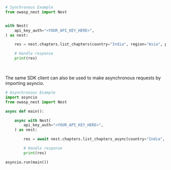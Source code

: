 <!-- Start SDK Example Usage [usage] -->
```python
# Synchronous Example
from owasp_nest import Nest


with Nest(
    api_key_auth="<YOUR_API_KEY_HERE>",
) as nest:

    res = nest.chapters.list_chapters(country="India", region="Asia", page=1)

    # Handle response
    print(res)
```

</br>

The same SDK client can also be used to make asynchronous requests by importing asyncio.
```python
# Asynchronous Example
import asyncio
from owasp_nest import Nest

async def main():

    async with Nest(
        api_key_auth="<YOUR_API_KEY_HERE>",
    ) as nest:

        res = await nest.chapters.list_chapters_async(country="India", region="Asia", page=1)

        # Handle response
        print(res)

asyncio.run(main())
```
<!-- End SDK Example Usage [usage] -->